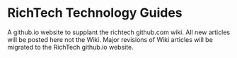 # RichTech Technology Guides

A github.io website to supplant the richtech github.com wiki. All new articles will be posted here not the Wiki. Major revisions of Wiki articles will be migrated to the RichTech github.io website.
